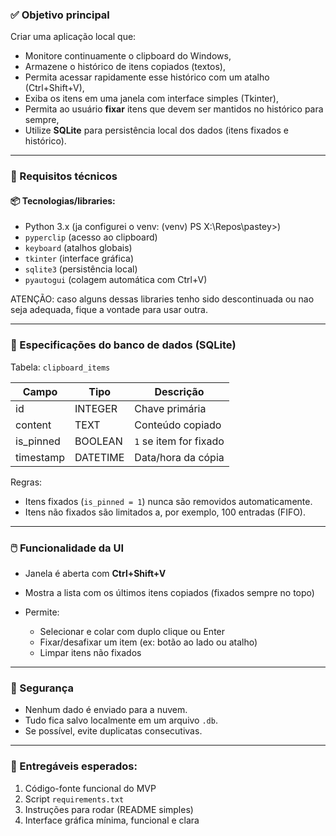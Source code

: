 ### ✅ **Objetivo principal**

Criar uma aplicação local que:

* Monitore continuamente o clipboard do Windows,
* Armazene o histórico de itens copiados (textos),
* Permita acessar rapidamente esse histórico com um atalho (Ctrl+Shift+V),
* Exiba os itens em uma janela com interface simples (Tkinter),
* Permita ao usuário **fixar** itens que devem ser mantidos no histórico para sempre,
* Utilize **SQLite** para persistência local dos dados (itens fixados e histórico).

---

### 🧱 Requisitos técnicos

#### 📦 Tecnologias/libraries:

* Python 3.x (ja configurei o venv: (venv) PS X:\Repos\pastey>)
* `pyperclip` (acesso ao clipboard)
* `keyboard` (atalhos globais)
* `tkinter` (interface gráfica)
* `sqlite3` (persistência local)
* `pyautogui` (colagem automática com Ctrl+V)

ATENÇÃO: caso alguns dessas libraries tenho sido descontinuada ou nao seja adequada, fique a vontade para usar outra. 

---

### 💾 Especificações do banco de dados (SQLite)

Tabela: `clipboard_items`

| Campo      | Tipo     | Descrição              |
| ---------- | -------- | ---------------------- |
| id         | INTEGER  | Chave primária         |
| content    | TEXT     | Conteúdo copiado       |
| is_pinned | BOOLEAN  | `1` se item for fixado |
| timestamp  | DATETIME | Data/hora da cópia     |

Regras:

* Itens fixados (`is_pinned = 1`) nunca são removidos automaticamente.
* Itens não fixados são limitados a, por exemplo, 100 entradas (FIFO).

---

### 🖱️ Funcionalidade da UI

* Janela é aberta com **Ctrl+Shift+V**
* Mostra a lista com os últimos itens copiados (fixados sempre no topo)
* Permite:

  * Selecionar e colar com duplo clique ou Enter
  * Fixar/desafixar um item (ex: botão ao lado ou atalho)
  * Limpar itens não fixados 

---

### 🔐 Segurança

* Nenhum dado é enviado para a nuvem.
* Tudo fica salvo localmente em um arquivo `.db`.
* Se possível, evite duplicatas consecutivas.

---

### 🚀 Entregáveis esperados:

1. Código-fonte funcional do MVP
2. Script `requirements.txt`
3. Instruções para rodar (README simples)
4. Interface gráfica mínima, funcional e clara